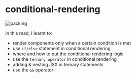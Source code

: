 # conditional-rendering

![packing](https://user-images.githubusercontent.com/85868026/198036313-d1282190-25ee-4130-9688-52c55e144c75.png)

In this read, I learnt to: 
- render components only when a certain condition is met
- use `if/else` statement in  conditional rendering
- where and how to put the conditional rendering logic
- use the `ternary operator` in conditional rendering
- adding & nesting JSX in ternary statements
- use the `&&` operator
